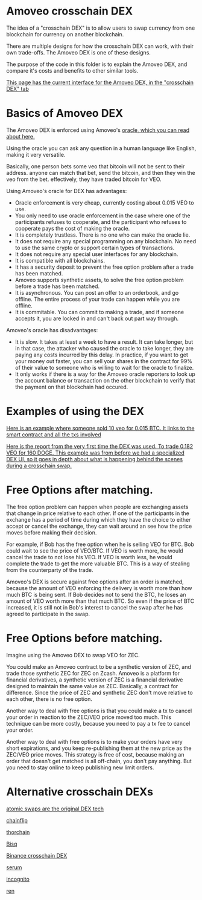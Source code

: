 Amoveo crosschain DEX
===============

The idea of a "crosschain DEX" is to allow users to swap currency from one blockchain for currency on another blockchain.

There are multiple designs for how the crosschain DEX can work, with their own trade-offs. The Amoveo DEX is one of these designs.

The purpose of the code in this folder is to explain the Amoveo DEX, and compare it's costs and benefits to other similar tools.

[This page has the current interface for the Amoveo DEX, in the "crosschain DEX" tab](http://46.101.81.5:8080/wallet.html)

Basics of Amoveo DEX
============

The Amoveo DEX is enforced using Amoveo's [oracle, which you can read about here.](../design/oracle.md)

Using the oracle you can ask any question in a human language like English, making it very versatile.

Basically, one person bets some veo that bitcoin will not be sent to their address. anyone can match that bet, send the bitcoin, and then they win the veo from the bet. effectively, they have traded bitcoin for VEO.

Using Amoveo's oracle for DEX has advantages:

* Oracle enforcement is very cheap, currently costing about 0.015 VEO to use.
* You only need to use oracle enforcement in the case where one of the participants refuses to cooperate, and the participant who refuses to cooperate pays the cost of making the oracle. 
* It is completely trustless. There is no one who can make the oracle lie.
* It does not require any special programming on any blockchain. No need to use the same crypto or support certain types of transactions.
* It does not require any special user interfaces for any blockchain.
* It is compatible with all blockchains.
* It has a security deposit to prevent the free option problem after a trade has been matched.
* Amoveo supports synthetic assets, to solve the free option problem before a trade has been matched.
* It is asynchronous. You can post an offer to an orderbook, and go offline. The entire process of your trade can happen while you are offline.
* It is commitable. You can commit to making a trade, and if someone accepts it, you are locked in and can't back out part way through.

Amoveo's oracle has disadvantages:

* It is slow. It takes at least a week to have a result. It can take longer, but in that case, the attacker who caused the oracle to take longer, they are paying any costs incurred by this delay. In practice, if you want to get your money out faster, you can sell your shares in the contract for 99% of their value to someone who is willing to wait for the oracle to finalize.
* It only works if there is a way for the Amoveo oracle reporters to look up the account balance or transaction on the other blockchain to verify that the payment on that blockchain had occured.

Examples of using the DEX
=========

[Here is an example where someone sold 10 veo for 0.015 BTC. It links to the smart contract and all the txs involved](../blog_posts/DEX_7_feb_2021.md)

[Here is the report from the very first time the DEX was used. To trade 0.182 VEO for 160 DOGE. This example was from before we had a specialized DEX UI, so it goes in depth about what is happening behind the scenes during a crosschain swap.](../blog_posts/DEX_feb_2021.md)

Free Options after matching.
=========

The free option problem can happen when people are exchanging assets that change in price relative to each other. If one of the participants in the exchange has a period of time during which they have the choice to either accept or cancel the exchange, they can wait around an see how the price moves before making their decision.

For example, if Bob has the free option when he is selling VEO for BTC. Bob could wait to see the price of VEO/BTC. If VEO is worth more, he would cancel the trade to not lose his VEO. If VEO is worth less, he would complete the trade to get the more valuable BTC. This is a way of stealing from the counterparty of the trade.

Amoveo's DEX is secure against free options after an order is matched, because the amount of VEO enforcing the delivery is worth more than how much BTC is being sent. If Bob decides not to send the BTC, he loses an amount of VEO worth more than that much BTC. So even if the price of BTC increased, it is still not in Bob's interest to cancel the swap after he has agreed to participate in the swap.

Free Options before matching.
==========

Imagine using the Amoveo DEX to swap VEO for ZEC.

You could make an Amoveo contract to be a synthetic version of ZEC, and trade those synthetic ZEC for ZEC on Zcash.
Amoveo is a platform for financial derivatives, a synthetic version of ZEC is a financial derivative designed to maintain the same value as ZEC. Basically, a contract for difference.
Since the price of ZEC and synthetic ZEC don't move relative to each other, there is no free option.

Another way to deal with free options is that you could make a tx to cancel your order in reaction to the ZEC/VEO price moved too much. This technique can be more costly, because you need to pay a tx fee to cancel your order.

Another way to deal with free options is to make your orders have very short expirations, and you keep re-publishing them at the new price as the ZEC/VEO price moves. This strategy is free of cost, because making an order that doesn't get matched is all off-chain, you don't pay anything. But you need to stay online to keep publishing new limit orders.

Alternative crosschain DEXs
=========

[atomic swaps are the original DEX tech](atomic_swap.md)

[chainflip](chainflip.md)

[thorchain](thorchain.md)

[Bisq](bisq.md)

[Binance crosschain DEX](binance.md)

[serum](serum.md)

[incognito](incognito.md)

[ren](ren.md)
